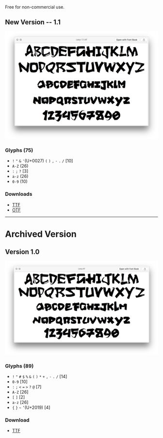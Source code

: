 Free for non-commercial use.

## New Version -- 1.1

![Lexy Typeface](images/Lexy-1.1.png)

### Glyphs (75)

- `!` `"` `&` `'`(U+0027) `(` `)` `,` `-` `.` `/` [10]
- `A-Z` (26)
- `:` `;` `?` [3]
- `a-z` (26)
- `0-9` (10)

### Downloads

- [TTF](typefaces/Lexy-1.1.ttf)
- [OTF](typefaces/Lexy-1.1.otf)

---

# Archived Version

## Version 1.0

![Lexy Typeface](images/Lexy-1.0.png)

### Glyphs (89)

- `!` `"` `#` `$` `%` `&` `(` `)` `*` `+` `,` `-` `.` `/` [14]
- `0-9` [10]
- `:` `;` `<` `=` `>` `?` `@` [7]
- `A-Z` [26]
- `[` `]` [2]
- `a-z` [26]
- `{` `}` `~` `’`(U+2019) [4]

### Download

- [TTF](typefaces/Lexy-1.0.ttf)





